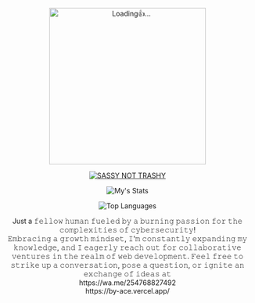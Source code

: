 <p align="center">
<img src="./database/kaveesha.gif" alt="Loading👍..." width="320"/>
<p align="center">

<p align="center">
    <a href="https://github.com/Mulandii">
        <img
            src="https://readme-typing-svg.herokuapp.com?size=33&width=1000&lines=Hello"
            alt="SASSY NOT TRASHY"
        />
    </a>
    
<div align="center">

![My's Stats](https://github-readme-stats.vercel.app/api?username=Mulandii&theme=blue-green&show_icons=true&hide_border=true&count_private=false)

![ Top Languages](https://github-readme-stats.vercel.app/api/top-langs/?username=Mulandii&theme=blue-green&show_icons=true&hide_border=true&layout=compact)
<p>Just a 𝚏𝚎𝚕𝚕𝚘𝚠 𝚑𝚞𝚖𝚊𝚗 𝚏𝚞𝚎𝚕𝚎𝚍 𝚋𝚢 𝚊 𝚋𝚞𝚛𝚗𝚒𝚗𝚐 𝚙𝚊𝚜𝚜𝚒𝚘𝚗 𝚏𝚘𝚛 𝚝𝚑𝚎 𝚌𝚘𝚖𝚙𝚕𝚎𝚡𝚒𝚝𝚒𝚎𝚜 𝚘𝚏 𝚌𝚢𝚋𝚎𝚛𝚜𝚎𝚌𝚞𝚛𝚒𝚝𝚢!<br>𝙴𝚖𝚋𝚛𝚊𝚌𝚒𝚗𝚐 𝚊 𝚐𝚛𝚘𝚠𝚝𝚑 𝚖𝚒𝚗𝚍𝚜𝚎𝚝, 𝙸'𝚖 𝚌𝚘𝚗𝚜𝚝𝚊𝚗𝚝𝚕𝚢 𝚎𝚡𝚙𝚊𝚗𝚍𝚒𝚗𝚐 𝚖𝚢 𝚔𝚗𝚘𝚠𝚕𝚎𝚍𝚐𝚎, 𝚊𝚗𝚍 𝙸 𝚎𝚊𝚐𝚎𝚛𝚕𝚢 𝚛𝚎𝚊𝚌𝚑 𝚘𝚞𝚝 𝚏𝚘𝚛 𝚌𝚘𝚕𝚕𝚊𝚋𝚘𝚛𝚊𝚝𝚒𝚟𝚎 𝚟𝚎𝚗𝚝𝚞𝚛𝚎𝚜 𝚒𝚗 𝚝𝚑𝚎 𝚛𝚎𝚊𝚕𝚖 𝚘𝚏 𝚠𝚎𝚋 𝚍𝚎𝚟𝚎𝚕𝚘𝚙𝚖𝚎𝚗𝚝. 𝙵𝚎𝚎𝚕 𝚏𝚛𝚎𝚎 𝚝𝚘 𝚜𝚝𝚛𝚒𝚔𝚎 𝚞𝚙 𝚊 𝚌𝚘𝚗𝚟𝚎𝚛𝚜𝚊𝚝𝚒𝚘𝚗, 𝚙𝚘𝚜𝚎 𝚊 𝚚𝚞𝚎𝚜𝚝𝚒𝚘𝚗, 𝚘𝚛 𝚒𝚐𝚗𝚒𝚝𝚎 𝚊𝚗 𝚎𝚡𝚌𝚑𝚊𝚗𝚐𝚎 𝚘𝚏 𝚒𝚍𝚎𝚊𝚜 𝚊𝚝 <br> 
    https://wa.me/254768827492 <br>
https://by-ace.vercel.app/</p>



